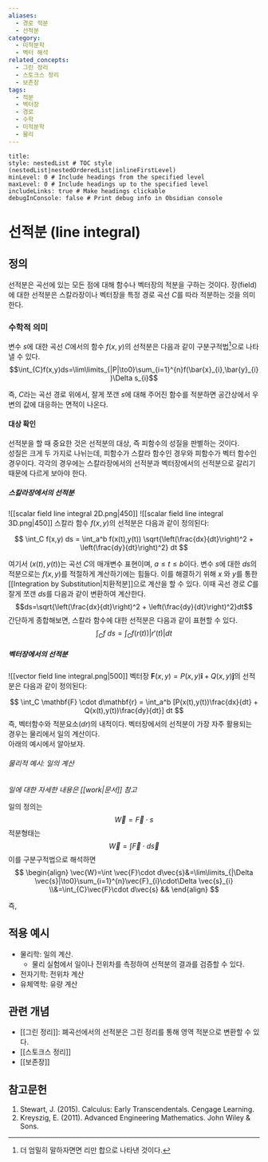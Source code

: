 ```yaml
---
aliases:
  - 경로 적분
  - 선적분
category:
  - 미적분학
  - 벡터 해석
related_concepts:
  - 그린 정리
  - 스토크스 정리
  - 보존장
tags:
  - 적분
  - 벡터장
  - 경로
  - 수학
  - 미적분학
  - 물리
---
```


```table-of-contents
title: 
style: nestedList # TOC style (nestedList|nestedOrderedList|inlineFirstLevel)
minLevel: 0 # Include headings from the specified level
maxLevel: 0 # Include headings up to the specified level
includeLinks: true # Make headings clickable
debugInConsole: false # Print debug info in Obsidian console
```
# 선적분 (line integral)

## 정의
선적분은 곡선에 있는 모든 점에 대해 함수나 벡터장의 적분을 구하는 것이다. 
장(field)에 대한 선적분은 스칼라장이나 벡터장을 특정 경로 곡선 $C$를 따라 적분하는 것을 의미한다.
### 수학적 의미
변수 $s$에 대한 곡선 $C$에서의 함수 $f(x,y)$의 선적분은 다음과 같이 구분구적법[^1]으로 나타낼 수 있다. 
$$\int_{C}f(x,y)ds=\lim\limits_{|P|\to0}\sum_{i=1}^{n}f(\bar{x}_{i},\bar{y}_{i})\Delta s_{i}$$

즉, $C$라는 곡선 경로 위에서, 잘게 쪼갠 $s$에 대해 주어진 함수를 적분하면 공간상에서 우변의 값에 대응하는 면적이 나온다. 
#### 대상 확인
선적분을 할 때 중요한 것은 선적분의 대상, 즉 피함수의 성질을 판별하는 것이다.    
성질은 크게 두 가지로 나뉘는데, 피함수가 스칼라 함수인 경우와 피함수가 벡터 함수인 경우이다. 각각의 경우에는 스칼라장에서의 선적분과 벡터장에서의 선적분으로 갈리기 때문에 다르게 보아야 한다.
##### 스칼라장에서의 선적분 
![[scalar field line integral 2D.png|450]]
![[scalar field line integral 3D.png|450]]
스칼라 함수 $f(x,y)$의 선적분은 다음과 같이 정의된다:

$$ \int_C f(x,y) ds = \int_a^b f(x(t),y(t)) \sqrt{\left(\frac{dx}{dt}\right)^2 + \left(\frac{dy}{dt}\right)^2} dt $$

여기서 $(x(t),y(t))$는 곡선 $C$의 매개변수 표현이며, $a \leq t \leq b$이다.
변수 $s$에 대한 $ds$의 적분으로는 $f(x,y)$를 적절하게 계산하기에는 힘들다. 
이를 해결하기 위해  $x$ 와 $y$를 통한 [[Integration by Substitution|치환적분]]으로  계산을 할 수 있다. 
이때 곡선 경로 $C$를 잘게 쪼갠 $ds$를 다음과 같이 변환하여 계산한다.
$$ds=\sqrt{\left(\frac{dx}{dt}\right)^2 + \left(\frac{dy}{dt}\right)^2}dt$$
간단하게 종합해보면, 스칼라 함수에 대한 선적분은 다음과 같이 표현할 수 있다.
$$\int_{C}f\ ds=\int_{C}f(r(t))|r'(t)|dt$$

##### 벡터장에서의 선적분
![[vector field line integral.png|500]]
벡터장 $\mathbf{F}(x,y) = P(x,y)\mathbf{\hat{i}} + Q(x,y)\mathbf{\hat{j}}$의 선적분은 다음과 같이 정의된다:

$$ \int_C \mathbf{F} \cdot d\mathbf{r} = \int_a^b [P(x(t),y(t))\frac{dx}{dt} + Q(x(t),y(t))\frac{dy}{dt}] dt $$
즉, 벡터함수와 적분요소($dr$)의 내적이다. 
벡터장에서의 선적분이 가장 자주 활용되는 경우는 물리에서 일의 계산이다.    
아래의 예시에서 알아보자.
###### 물리적 예시: 일의 계산
*일에 대한 자세한 내용은 [[work|문서]] 참고*

일의 정의는 $$\vec{W}=\vec{F}\cdot s$$
적분형태는
$$\vec{W}=\int \vec{F}\cdot d\vec{s}$$
이를 구분구적법으로 해석하면
$$
\begin{align}
\vec{W}=\int \vec{F}\cdot d\vec{s}&=\lim\limits_{|\Delta \vec{s}|\to0}\sum_{i=1}^{n}\vec{F}_{i}\cdot\Delta \vec{s}_{i}
\\&=\int_{C}\vec{F}\cdot d\vec{s}
&&
\end{align}
$$

즉, 

## 적용 예시
- 물리학: 일의 계산. 
	- 물리 실험에서 일이나 전위차를 측정하여 선적분의 결과를 검증할 수 있다.
- 전자기학: 전위차 계산
- 유체역학: 유량 계산
## 관련 개념
- [[그린 정리]]: 폐곡선에서의 선적분은 그린 정리를 통해 영역 적분으로 변환할 수 있다.
- [[스토크스 정리]]
- [[보존장]]


## 참고문헌
1. Stewart, J. (2015). Calculus: Early Transcendentals. Cengage Learning.
2. Kreyszig, E. (2011). Advanced Engineering Mathematics. John Wiley & Sons.

[^1]: 더 엄밀히 말하자면면 리만 합으로 나타낸 것이다.